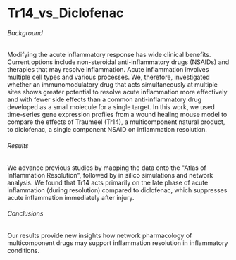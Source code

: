 # Tr14_vs_Diclofenac

###### Background

Modifying the acute inflammatory response has wide clinical benefits. Current options include non-steroidal anti-inflammatory drugs (NSAIDs) and therapies that may resolve inflammation. Acute inflammation involves multiple cell types and various processes. We, therefore, investigated whether an immunomodulatory drug that acts simultaneously at multiple sites shows greater potential to resolve acute inflammation more effectively and with fewer side effects than a common anti-inflammatory drug developed as a small molecule for a single target. In this work, we used time-series gene expression profiles from a wound healing mouse model to compare the effects of Traumeel (Tr14), a multicomponent natural product, to diclofenac, a single component NSAID on inflammation resolution. 

###### Results

We advance previous studies by mapping the data onto the "Atlas of Inflammation Resolution", followed by in silico simulations and network analysis. We found that Tr14 acts primarily on the late phase of acute inflammation (during resolution) compared to diclofenac, which suppresses acute inflammation immediately after injury. 

###### Conclusions

Our results provide new insights how network pharmacology of multicomponent drugs may support inflammation resolution in inflammatory conditions.
